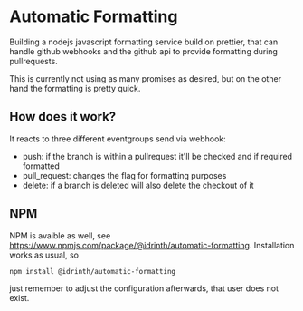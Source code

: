 # Automatic Formatting
Building a nodejs javascript formatting service build on prettier, that can handle github webhooks and the github api to provide formatting during pullrequests.

This is currently not using as many promises as desired, but on the other hand the formatting is pretty quick.

## How does it work?

It reacts to three different eventgroups send via webhook:
- push: if the branch is within a pullrequest it'll be checked and if required formatted
- pull_request: changes the flag for formatting purposes
- delete: if a branch is deleted will also delete the checkout of it

## NPM
NPM is avaible as well, see https://www.npmjs.com/package/@idrinth/automatic-formatting.
Installation works as usual, so
```
npm install @idrinth/automatic-formatting
```
just remember to adjust the configuration afterwards, that user does not exist.
